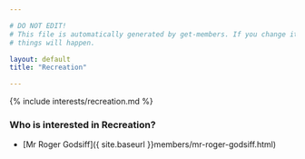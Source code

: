 ```yaml
---

# DO NOT EDIT!
# This file is automatically generated by get-members. If you change it, bad
# things will happen.

layout: default
title: "Recreation"

---
```


{% include interests/recreation.md %}

### Who is interested in Recreation?


* [Mr Roger Godsiff]({ site.baseurl }}members/mr-roger-godsiff.html)
